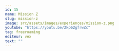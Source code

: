 ```yaml
---
id: 15
name: Mission Z
slug: mission-z
image: src/assets/images/experiences/mission-z.png
youtube: "https://youtu.be/2kp62gfrwZc"
tag: freeroaming
editeur: vex
text: ""
---
```

